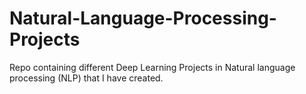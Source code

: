# Natural-Language-Processing-Projects
Repo containing different Deep Learning Projects in Natural language processing (NLP) that I have created.
